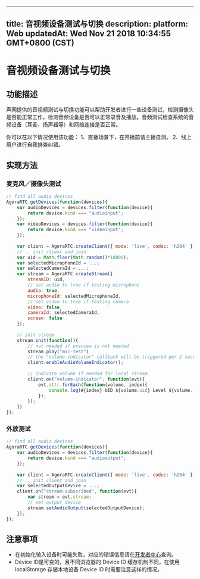 
---
title: 音视频设备测试与切换
description: 
platform: Web
updatedAt: Wed Nov 21 2018 10:34:55 GMT+0800 (CST)
---
# 音视频设备测试与切换
## 功能描述

声网提供的音视频测试与切换功能可以帮助开发者进行一些设备测试，检测摄像头是否能正常工作，检测音频设备是否可以正常录音及播放。音频测试检查系统的音频设备（耳麦、扬声器等）和网络连接是否正常。

你可以在以下情况使用该功能：
    1、直播场景下，在开播前请主播自测。
    2、线上用户进行自我排查纠错。

## 实现方法

### 麦克风／摄像头测试

```javascript
// find all audio devices
AgoraRTC.getDevices(function(devices){
	var audioDevices = devices.filter(function(device){
		return device.kind === "audioinput";
	});
	var videoDevices = devices.filter(function(device){
		return device.kind === "videoinput";
	});
	
	var client = AgoraRTC.createClient({ mode: 'live', codec: 'h264' });
	// .. init client and join
	var uid = Math.floor(Math.random()*10000);
	var selectedMicrophoneId = ...;
	var selectedCameraId = ...;
	var stream = AgoraRTC.createStream({
		streamID: uid,
		// set audio to true if testing microphone
		audio: true,
		microphoneId: selectedMicrophoneId,
		// set video to true if testing camera
		video: false,
		cameraId: selectedCameraId,
		screen: false
	});
	
	// init stream
	stream.init(function(){
		// not needed if preview is not needed
		stream.play("mic-test")
		// the "volume-indicator" callback will be triggered per 2 seconds
		client.enableAudioVolumeIndicator();
		
		// indicate volume if needed for local stream
		client.on("volume-indicator", function(evt){
			evt.attr.forEach(function(volume, index){
				console.log(#{index} UID ${volume.uid} Level ${volume.level});
			});
		});
	})
});
```

### 外放测试

```javascript
// find all audio devices
AgoraRTC.getDevices(function(devices){
	var audioDevices = devices.filter(function(device){
		return device.kind === "audiooutput";
	});
	
	var client = AgoraRTC.createClient({ mode: 'live', codec: 'h264' });
	// .. init client and join
	var selectedOutputDevice = ...;
	client.on("stream-subscribed", function(evt){
		var stream = evt.stream;
		// set output device
		stream.setAudioOutput(selectedOutputDevice);
	});
});
```

## 注意事项

- 在初始化输入设备时可能失败，对应的错误信息请在[开发者中心](https://docs.agora.io/cn/Interactive%20Broadcast/API%20Reference/web/interfaces/agorartc.stream.html#init)查询。
- Device ID是可变的，且不同浏览器的 Device ID 缓存机制不同，在使用 localStorage 存储本地设备 Device ID 时需要注意这样的情况。
